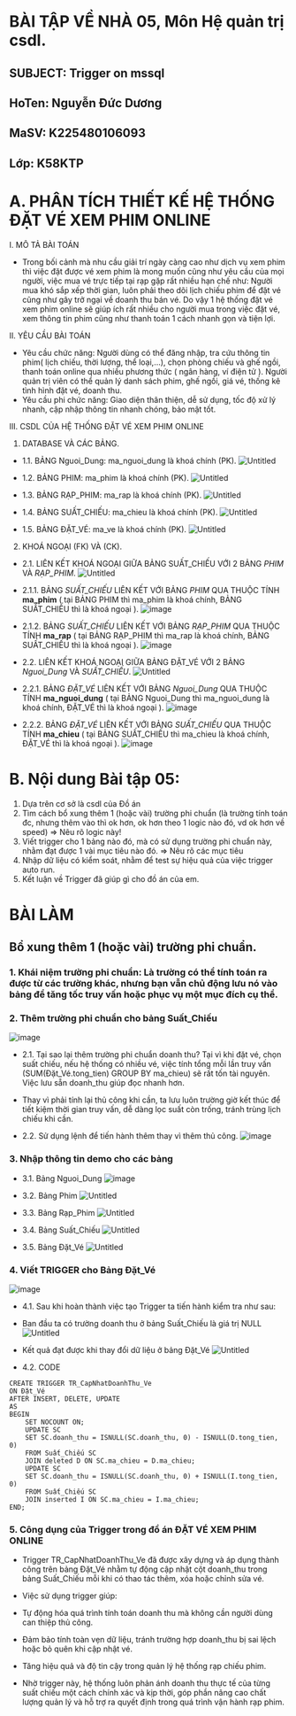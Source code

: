 # BÀI TẬP VỀ NHÀ 05, Môn Hệ quản trị csdl.
## SUBJECT: Trigger on mssql
## HoTen: Nguyễn Đức Dương 
## MaSV: K225480106093
## Lớp: K58KTP
# A. PHÂN TÍCH THIẾT KẾ HỆ THỐNG ĐẶT VÉ XEM PHIM ONLINE
I. MÔ TẢ BÀI TOÁN
- Trong bối cảnh mà nhu cầu giải trí ngày càng cao như dịch vụ xem phim thì việc đặt được vé xem phim là mong muốn cũng như yêu cầu của mọi người, việc mua vé trực tiếp tại rạp gặp rất nhiều hạn chế như: Người mua khó sắp xếp thời gian, luôn phải theo dõi lịch chiếu phim để đặt vé cũng như gây trở ngại về doanh thu bán vé. Do vậy 1 hệ thống đặt vé xem phim online sẽ giúp ích rất nhiều cho người mua trong việc đặt vé, xem thông tin phim cũng như thanh toán 1 cách nhanh gọn và tiện lợi.

II. YÊU CẦU BÀI TOÁN
- Yêu cầu chức năng: Người dùng có thể đăng nhập, tra cứu thông tin phim( lịch chiếu, thời lượng, thể loại,...), chọn phòng chiếu và ghế ngồi, thanh toán online qua nhiều phương thức ( ngân hàng, ví điện tử ). Người quản trị viên có thể quản lý danh sách phim, ghế ngồi, giá vé, thống kê tình hình đặt vé, doanh thu.
- Yêu cầu phi chức năng: Giao diện thân thiện, dễ sử dụng, tốc độ xử lý nhanh, cập nhập thông tin nhanh chóng, bảo mật tốt.

III. CSDL CỦA HỆ THỐNG ĐẶT VÉ XEM PHIM ONLINE
1. DATABASE VÀ CÁC BẢNG.
- 1.1. BẢNG Nguoi_Dung: ma_nguoi_dung là khoá chính (PK).
![Untitled](https://github.com/user-attachments/assets/94d310c6-7b3b-4966-8963-0d5690995f34)

- 1.2. BẢNG PHIM: ma_phim là khoá chính (PK).
![Untitled](https://github.com/user-attachments/assets/fadfebf6-95be-49ef-b575-e2d089baba9c)

- 1.3. BẢNG RẠP_PHIM: ma_rap là khoá chính (PK).
![Untitled](https://github.com/user-attachments/assets/515f7aa3-283e-45fb-913a-aed5e5a6b59c)

- 1.4. BẢNG SUẤT_CHIẾU: ma_chieu là khoá chính (PK).
![Untitled](https://github.com/user-attachments/assets/f119cf36-2cba-403d-995d-dc1423c8c8ce)

- 1.5. BẢNG ĐẶT_VÉ: ma_ve là khoá chính (PK).
![Untitled](https://github.com/user-attachments/assets/b596edbf-08ee-4b76-a72c-44a3b4be94dd)

2. KHOÁ NGOẠI (FK) VÀ (CK).
- 2.1. LIÊN KẾT KHOÁ NGOẠI GIỮA BẢNG SUẤT_CHIẾU VỚI 2 BẢNG *PHIM* VÀ *RẠP_PHIM*.
![Untitled](https://github.com/user-attachments/assets/44f5ac59-4f57-41ab-946f-4b1cfd4721ed)

- 2.1.1. BẢNG *SUẤT_CHIẾU* LIÊN KẾT VỚI BẢNG *PHIM* QUA THUỘC TÍNH **ma_phim** ( tại BẢNG PHIM thì ma_phim là khoá chính, BẢNG SUẤT_CHIẾU thì là khoá ngoại ).
![image](https://github.com/user-attachments/assets/efe3e7ad-431a-445e-b4b5-f13da4c5fba2)

- 2.1.2. BẢNG *SUẤT_CHIẾU* LIÊN KẾT VỚI BẢNG *RẠP_PHIM* QUA THUỘC TÍNH **ma_rap** ( tại BẢNG RẠP_PHIM thì ma_rap là khoá chính, BẢNG SUẤT_CHIẾU thì là khoá ngoại ).
![image](https://github.com/user-attachments/assets/9312a8b3-ff11-47bf-abb5-e48ccdbc1a4f)

- 2.2. LIÊN KẾT KHOÁ NGOẠI GIỮA BẢNG ĐẶT_VÉ VỚI 2 BẢNG *Nguoi_Dung* VÀ *SUẤT_CHIẾU*.
![Untitled](https://github.com/user-attachments/assets/b3ae8e98-7546-4265-9c80-faa2801c2cb8)

- 2.2.1. BẢNG *ĐẶT_VÉ* LIÊN KẾT VỚI BẢNG *Nguoi_Dung* QUA THUỘC TÍNH **ma_nguoi_dung** ( tại BẢNG Nguoi_Dung thì ma_nguoi_dung là khoá chính, ĐẶT_VÉ thì là khoá ngoại ).
![image](https://github.com/user-attachments/assets/dc2bb848-a0f2-439f-bf84-7de6b1571f32)

- 2.2.2. BẢNG *ĐẶT_VÉ* LIÊN KẾT VỚI BẢNG *SUẤT_CHIẾU* QUA THUỘC TÍNH **ma_chieu** ( tại BẢNG SUẤT_CHIẾU thì ma_chieu là khoá chính, ĐẶT_VÉ thì là khoá ngoại ).
![image](https://github.com/user-attachments/assets/53136558-ddda-4801-b3e4-19eefefbc770)

# B. Nội dung Bài tập 05:
1. Dựa trên cơ sở là csdl của Đồ án
2. Tìm cách bổ xung thêm 1 (hoặc vài) trường phi chuẩn
   (là trường tính toán đc, nhưng thêm vào thì ok hơn,
    ok hơn theo 1 logic nào đó, vd ok hơn về speed)
   => Nêu rõ logic này!
3. Viết trigger cho 1 bảng nào đó, 
   mà có sử dụng trường phi chuẩn này,
   nhằm đạt được 1 vài mục tiêu nào đó.
   => Nêu rõ các mục tiêu 
4. Nhập dữ liệu có kiểm soát, 
   nhằm để test sự hiệu quả của việc trigger auto run.
5. Kết luận về Trigger đã giúp gì cho đồ án của em.

# BÀI LÀM
## Bổ xung thêm 1 (hoặc vài) trường phi chuẩn.
### 1. Khái niệm trường phi chuẩn: Là trường có thể tính toán ra được từ các trường khác, nhưng bạn vẫn chủ động lưu nó vào bảng để tăng tốc truy vấn hoặc phục vụ một mục đích cụ thể.
### 2. Thêm trường phi chuẩn cho bảng **Suất_Chiếu**
![image](https://github.com/user-attachments/assets/f2df226c-d780-4f36-9e8b-cf39ab29d370)

- 2.1. Tại sao lại thêm trường phi chuẩn doanh thu? Tại vì khi đặt vé, chọn suất chiếu, nếu hệ thống có nhiều vé, việc tính tổng mỗi lần truy vấn (SUM(Đặt_Vé.tong_tien) GROUP BY ma_chieu) sẽ rất tốn tài nguyên. Việc lưu sẵn doanh_thu giúp đọc nhanh hơn.

+ Thay vì phải tính lại thủ công khi cần, ta lưu luôn trường giờ kết thúc để tiết kiệm thời gian truy vấn, dễ dàng lọc suất còn trống, tránh trùng lịch chiếu khi cần.

- 2.2. Sử dụng lệnh để tiến hành thêm thay vì thêm thủ công.
![image](https://github.com/user-attachments/assets/fd9f7ac3-7653-40af-8bbf-14516dd7c781)

### 3. Nhập thông tin demo cho các bảng
- 3.1. Bảng Nguoi_Dung
![image](https://github.com/user-attachments/assets/c7093143-c48d-45e7-81ba-a21df04f7a07)

- 3.2. Bảng Phim
![Untitled](https://github.com/user-attachments/assets/54899bbc-7b2b-4b32-8fd8-d3111255608d)

- 3.3. Bảng Rạp_Phim
![Untitled](https://github.com/user-attachments/assets/41228de7-4a34-4ec0-89f1-25f6cc764142)

- 3.4. Bảng Suất_Chiếu
![Untitled](https://github.com/user-attachments/assets/5a0c8567-a4bd-4c66-8759-ac95f3a62e0b)

- 3.5. Bảng Đặt_Vé
![Untitled](https://github.com/user-attachments/assets/5e184700-f420-405a-b568-4142aefe7a87)

### 4. Viết TRIGGER cho Bảng Đặt_Vé
![image](https://github.com/user-attachments/assets/7e6fc75a-8f7c-4327-87e7-1e7ea3804c3a)

- 4.1. Sau khi hoàn thành việc tạo Trigger ta tiến hành kiểm tra như sau:
+ Ban đầu ta có trường doanh thu ở bảng Suất_Chiếu là giá trị NULL
![Untitled](https://github.com/user-attachments/assets/b029755c-d1d9-4a14-ac1b-f72fece6b108)

+ Kết quả đạt được khi thay đổi dữ liệu ở bảng Đặt_Vé
![Untitled](https://github.com/user-attachments/assets/325e3aff-ef2a-4493-9e7e-ef0426caffc9)

- 4.2. CODE
``` 
CREATE TRIGGER TR_CapNhatDoanhThu_Ve
ON Đặt_Vé
AFTER INSERT, DELETE, UPDATE
AS
BEGIN
    SET NOCOUNT ON;
    UPDATE SC
    SET SC.doanh_thu = ISNULL(SC.doanh_thu, 0) - ISNULL(D.tong_tien, 0)
    FROM Suất_Chiếu SC
    JOIN deleted D ON SC.ma_chieu = D.ma_chieu;
    UPDATE SC
    SET SC.doanh_thu = ISNULL(SC.doanh_thu, 0) + ISNULL(I.tong_tien, 0)
    FROM Suất_Chiếu SC
    JOIN inserted I ON SC.ma_chieu = I.ma_chieu;
END;
```

### 5. Công dụng của Trigger trong đồ án **ĐẶT VÉ XEM PHIM ONLINE**
- Trigger TR_CapNhatDoanhThu_Ve đã được xây dựng và áp dụng thành công trên bảng Đặt_Vé nhằm tự động cập nhật cột doanh_thu trong bảng Suất_Chiếu mỗi khi có thao tác thêm, xóa hoặc chỉnh sửa vé.

- Việc sử dụng trigger giúp:

+ Tự động hóa quá trình tính toán doanh thu mà không cần người dùng can thiệp thủ công.

+ Đảm bảo tính toàn vẹn dữ liệu, tránh trường hợp doanh_thu bị sai lệch hoặc bỏ quên khi cập nhật vé.

+ Tăng hiệu quả và độ tin cậy trong quản lý hệ thống rạp chiếu phim.

- Nhờ trigger này, hệ thống luôn phản ánh doanh thu thực tế của từng suất chiếu một cách chính xác và kịp thời, góp phần nâng cao chất lượng quản lý và hỗ trợ ra quyết định trong quá trình vận hành rạp phim.
